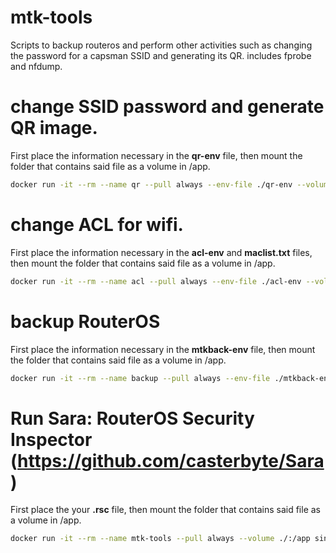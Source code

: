 # mtk-tools

Scripts to backup routeros and perform other activities such as changing the password for a capsman SSID and generating its QR. includes fprobe and nfdump.


# change SSID password and generate QR image.

First place the information necessary in the **qr-env** file, then mount the folder that contains said file as a volume in /app.
```bash
docker run -it --rm --name qr --pull always --env-file ./qr-env --volume ./:/app sinfallas/mtk-tools:latest capsmanqr
```

# change ACL for wifi.

First place the information necessary in the **acl-env** and **maclist.txt** files, then mount the folder that contains said file as a volume in /app.
```bash
docker run -it --rm --name acl --pull always --env-file ./acl-env --volume ./:/app sinfallas/mtk-tools:latest capsmanacl
```

# backup RouterOS

First place the information necessary in the **mtkback-env** file, then mount the folder that contains said file as a volume in /app.
```bash
docker run -it --rm --name backup --pull always --env-file ./mtkback-env --volume ./:/app sinfallas/mtk-tools:latest mtkback
```

# Run Sara: RouterOS Security Inspector (https://github.com/casterbyte/Sara)

First place the your **.rsc** file, then mount the folder that contains said file as a volume in /app.
```bash
docker run -it --rm --name mtk-tools --pull always --volume ./:/app sinfallas/mtk-tools:latest sara --config-file example.rsc
```
